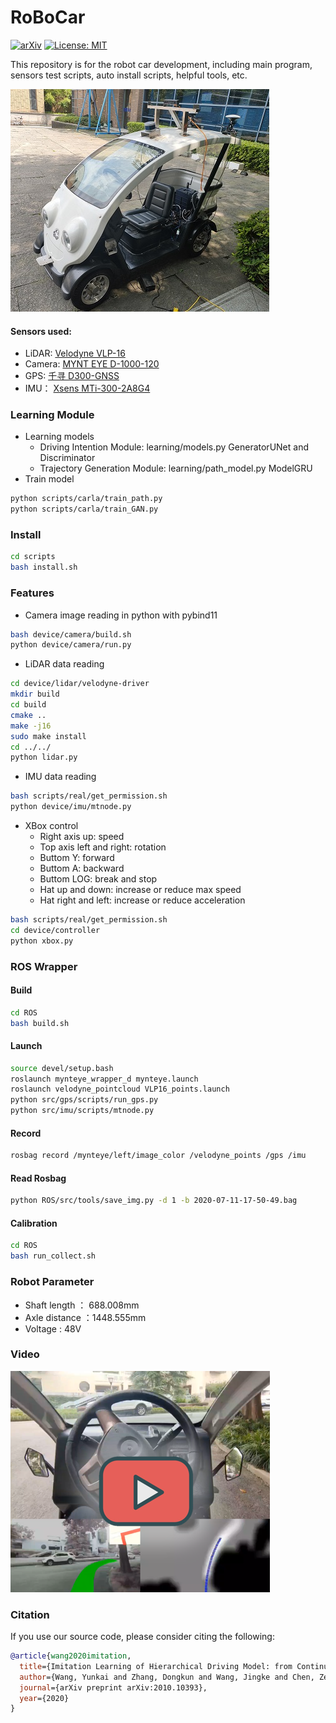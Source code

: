 # RoBoCar
[![arXiv](https://img.shields.io/badge/arXiv-2010.10393-B31B1B.svg)](https://arxiv.org/abs/2010.10393)
[![License: MIT](https://img.shields.io/badge/License-MIT-yellow.svg)](https://opensource.org/licenses/MIT)

This repository is for the robot car development, including main program, sensors test scripts, auto install scripts, helpful tools, etc.

![robocar](./doc/robocar.jpg)

#### Sensors used:
* LiDAR: [Velodyne VLP-16](https://www.velodynelidar.com/vlp-16.html)
* Camera: [MYNT EYE D-1000-120](https://www.myntai.com/mynteye/depth)
* GPS: [千寻 D300-GNSS](https://mall.qxwz.com/market/products/details?name=ouabiwv7762375598)
* IMU： [Xsens MTi-300-2A8G4](https://www.mouser.com/ProductDetail/Xsens/MTI-300-2A8G4?qs=sGAEpiMZZMutXGli8Ay4kNSxHzx9HmD09sFWWfMc%252BdM%3D)

### Learning Module
* Learning models
  * Driving Intention Module: learning/models.py GeneratorUNet and Discriminator
  * Trajectory Generation Module: learning/path_model.py ModelGRU
* Train model
```bash
python scripts/carla/train_path.py
python scripts/carla/train_GAN.py
```


### Install
```bash
cd scripts
bash install.sh
```

### Features

* Camera image reading in python with pybind11
```bash
bash device/camera/build.sh
python device/camera/run.py
```
* LiDAR data reading
```bash
cd device/lidar/velodyne-driver
mkdir build
cd build
cmake ..
make -j16
sudo make install
cd ../../
python lidar.py
```
* IMU data reading
```bash
bash scripts/real/get_permission.sh
python device/imu/mtnode.py
```
* XBox control
  * Right axis up: speed
  * Top axis left and right: rotation
  * Buttom Y: forward
  * Buttom A: backward
  * Buttom LOG: break and stop
  * Hat up and down: increase or reduce max speed
  * Hat right and left: increase or reduce acceleration
```bash
bash scripts/real/get_permission.sh
cd device/controller
python xbox.py
```

### ROS Wrapper
#### Build
```bash
cd ROS
bash build.sh
```

#### Launch
```bash
source devel/setup.bash
roslaunch mynteye_wrapper_d mynteye.launch
roslaunch velodyne_pointcloud VLP16_points.launch
python src/gps/scripts/run_gps.py
python src/imu/scripts/mtnode.py
```

#### Record
```bash
rosbag record /mynteye/left/image_color /velodyne_points /gps /imu
```

#### Read Rosbag
```bash
python ROS/src/tools/save_img.py -d 1 -b 2020-07-11-17-50-49.bag
```

#### Calibration
```bash
cd ROS
bash run_collect.sh
```


### Robot Parameter

* Shaft length ： 688.008mm
* Axle distance ：1448.555mm
* Voltage : 48V


### Video

[![video](./doc/video_link.png)](https://www.youtube.com/watch?v=J6K-gSU12j8&t=4s&ab_channel=ZJURoboticsLab)


### Citation
If you use our source code, please consider citing the following:
```bibtex
@article{wang2020imitation,
  title={Imitation Learning of Hierarchical Driving Model: from Continuous Intention to Continuous Trajectory},
  author={Wang, Yunkai and Zhang, Dongkun and Wang, Jingke and Chen, Zexi and Wang, Yue and Xiong, Rong},
  journal={arXiv preprint arXiv:2010.10393},
  year={2020}
}
```
